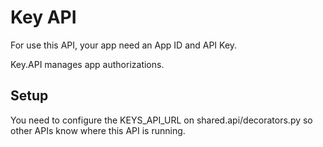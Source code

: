 # Key API

For use this API, your app need an App ID and API Key.

Key.API manages app authorizations. 

## Setup

You need to configure the KEYS_API_URL on shared.api/decorators.py so other APIs 
know where this API is running.